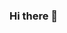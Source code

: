 ### Hi there 👋

<!--
**vaibhavkrsi/vaibhavkrsi** is a ✨ _special_ ✨ repository because its `README.md` (this file) appears on your GitHub profile.

Here are some ideas to get you started:

- 🔭 I’m currently working with overtimeind, DSA
- 🌱 I’m currently learning after effects 
- 💬 Ask me about any Flutter UI
- 📫 How to reach me: vaibhavrishisingh123@gmail.com
- 😄 Pronouns: He/Him
- ⚡ Fun fact: Anime girls are'nt real
-->
